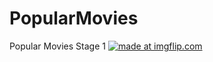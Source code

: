 # PopularMovies
Popular Movies Stage 1
<a href="https://imgflip.com/gif/3flycp"><img src="https://i.imgflip.com/3flycp.gif" title="made at imgflip.com"/></a>
